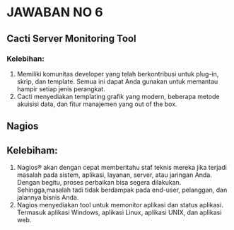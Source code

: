 # JAWABAN NO 6
## Cacti Server Monitoring Tool
### Kelebihan:
1. Memiliki komunitas developer yang telah berkontribusi untuk plug-in, skrip, dan template. Semua ini dapat Anda gunakan untuk memantau hampir setiap jenis perangkat.
2. Cacti menyediakan templating grafik yang modern, beberapa metode akuisisi data, dan fitur manajemen yang out of the box.

## Nagios
## Kelebiham:
1. Nagios® akan dengan cepat memberitahu staf teknis mereka jika terjadi masalah pada sistem, aplikasi, layanan, server, atau jaringan Anda. Dengan begitu, proses perbaikan bisa segera dilakukan. Sehingga,masalah tadi tidak berdampak pada end-user, pelanggan, dan 		jalannya bisnis Anda.   
2. Nagios menyediakan tool untuk memonitor aplikasi dan status aplikasi. Termasuk aplikasi Windows, aplikasi Linux, aplikasi UNIX, dan aplikasi web.